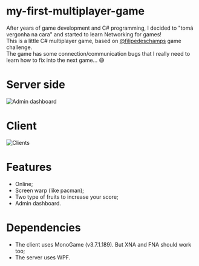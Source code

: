 # my-first-multiplayer-game
After years of game development and C# programming, I decided to "tomá vergonha na cara" and started to learn Networking for games!<br>
This is a little C# multiplayer game, based on <a href="https://github.com/filipedeschamps">@filipedeschamps</a> game challenge. <br>
The game has some connection/communication bugs that I really need to learn how to fix into the next game... 😅

# Server side
![Admin dashboard](https://imagizer.imageshack.com/img924/8702/0tGgAy.png)

# Client
![Clients](https://imagizer.imageshack.com/img924/6715/JF8kHb.png)

# Features
  * Online;
  * Screen warp (like pacman);
  * Two type of fruits to increase your score;
  * Admin dashboard.

# Dependencies
 * The client uses MonoGame (v3.7.1.189). But XNA and FNA should work too;
 * The server uses WPF.
